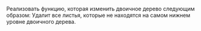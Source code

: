 Реализовать функцию, которая изменить двоичное дерево следующим образом: Удалит все листья, которые не находятся на самом нижнем уровне двоичного дерева.
